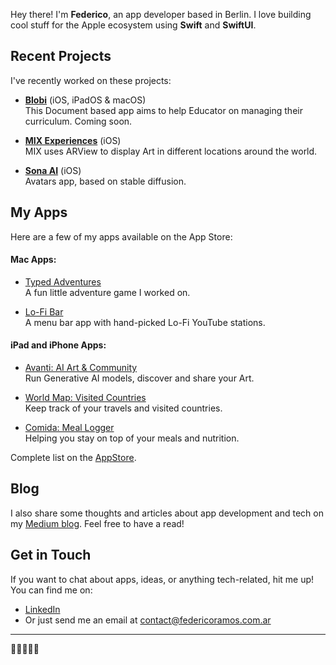 Hey there! 
I'm **Federico**, an app developer based in Berlin. 
I love building cool stuff for the Apple ecosystem using **Swift** and **SwiftUI**.

## Recent Projects
I've recently worked on these projects:

- **[Blobi](https://blobi.net)** (iOS, iPadOS & macOS)  
This Document based app aims to help Educator on managing their curriculum. Coming soon. 

- **[MIX Experiences](https://apps.apple.com/de/app/mix-experiences/id6448399480?l=en-GB)** (iOS)  
MIX uses ARView to display Art in different locations around the world.

- **[Sona AI](https://apps.apple.com/de/app/sona-ai-portrait-generator/id6449460752?l=en-GB)** (iOS)  
Avatars app, based on stable diffusion.



## My Apps
Here are a few of my apps available on the App Store:

#### Mac Apps:
- [Typed Adventures](https://apps.apple.com/de/app/typed-adventures/id6478809036)  
  A fun little adventure game I worked on.

- [Lo-Fi Bar](https://apps.apple.com/de/app/lo-fi-bar/id6473050829?mt=12)  
  A menu bar app with hand-picked Lo-Fi YouTube stations.

#### iPad and iPhone Apps:
- [Avanti: AI Art & Community](https://apps.apple.com/de/app/avanti-ai-art-community/id6471005713)  
  Run Generative AI models, discover and share your Art.

- [World Map: Visited Countries](https://apps.apple.com/de/app/world-map-visited-countries/id1551551412)  
  Keep track of your travels and visited countries.

- [Comida: Meal Logger](https://apps.apple.com/de/app/comida-meal-logger/id6483862712)  
  Helping you stay on top of your meals and nutrition.

Complete list on the [AppStore](https://apps.apple.com/de/developer/federico-german-ramos/id1551551414).

## Blog
I also share some thoughts and articles about app development and tech on my [Medium blog](https://medium.com/@federicoramos77). 
Feel free to have a read!

## Get in Touch
If you want to chat about apps, ideas, or anything tech-related, hit me up! You can find me on:
- [LinkedIn](https://www.linkedin.com/in/federico-ramos/)
- Or just send me an email at [contact@federicoramos.com.ar](mailto:contact@federicoramos.com.ar)

---
👨🏻‍💻🧉🎵

